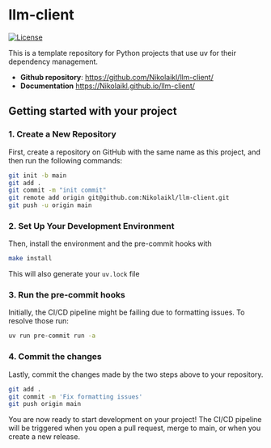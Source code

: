 # llm-client

[![License](https://img.shields.io/github/license/Nikolaikl/llm-client)](https://img.shields.io/github/license/Nikolaikl/llm-client)

This is a template repository for Python projects that use uv for their dependency management.

- **Github repository**: <https://github.com/Nikolaikl/llm-client/>
- **Documentation** <https://Nikolaikl.github.io/llm-client/>

## Getting started with your project

### 1. Create a New Repository

First, create a repository on GitHub with the same name as this project, and then run the following commands:

```bash
git init -b main
git add .
git commit -m "init commit"
git remote add origin git@github.com:Nikolaikl/llm-client.git
git push -u origin main
```

### 2. Set Up Your Development Environment

Then, install the environment and the pre-commit hooks with

```bash
make install
```

This will also generate your `uv.lock` file

### 3. Run the pre-commit hooks

Initially, the CI/CD pipeline might be failing due to formatting issues. To resolve those run:

```bash
uv run pre-commit run -a
```

### 4. Commit the changes

Lastly, commit the changes made by the two steps above to your repository.

```bash
git add .
git commit -m 'Fix formatting issues'
git push origin main
```

You are now ready to start development on your project!
The CI/CD pipeline will be triggered when you open a pull request, merge to main, or when you create a new release.
